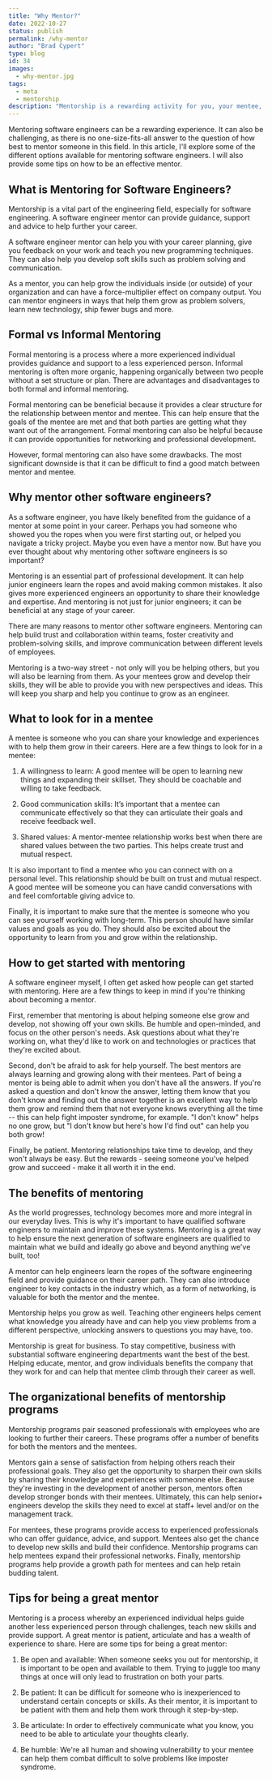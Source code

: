 ```yaml
---
title: "Why Mentor?"
date: 2022-10-27
status: publish
permalink: /why-mentor
author: "Brad Cypert"
type: blog
id: 34
images:
  - why-mentor.jpg
tags:
  - meta
  - mentorship
description: "Mentorship is a rewarding activity for you, your mentee, and both of your employers. Learn how to start mentoring with this guide."
---
```


 Mentoring software engineers can be a rewarding experience. It can also be challenging, as there is no one-size-fits-all answer to the question of how best to mentor someone in this field. In this article, I'll explore some of the different options available for mentoring software engineers. I will also provide some tips on how to be an effective mentor.

 ## What is Mentoring for Software Engineers?

 Mentorship is a vital part of the engineering field, especially for software engineering. A software engineer mentor can provide guidance, support and advice to help further your career.

A software engineer mentor can help you with your career planning, give you feedback on your work and teach you new programming techniques. They can also help you develop soft skills such as problem solving and communication.

As a mentor, you can help grow the individuals inside (or outside) of your organization and can have a force-multiplier effect on company output. You can mentor engineers in ways that help them grow as problem solvers, learn new technology, ship fewer bugs and more.

 ## Formal vs Informal Mentoring

 Formal mentoring is a process where a more experienced individual provides guidance and support to a less experienced person. Informal mentoring is often more organic, happening organically between two people without a set structure or plan. There are advantages and disadvantages to both formal and informal mentoring.

Formal mentoring can be beneficial because it provides a clear structure for the relationship between mentor and mentee. This can help ensure that the goals of the mentee are met and that both parties are getting what they want out of the arrangement. Formal mentoring can also be helpful because it can provide opportunities for networking and professional development. 

However, formal mentoring can also have some drawbacks. The most significant downside is that it can be difficult to find a good match between mentor and mentee.

 ## Why mentor other software engineers?

 As a software engineer, you have likely benefited from the guidance of a mentor at some point in your career. Perhaps you had someone who showed you the ropes when you were first starting out, or helped you navigate a tricky project. Maybe you even have a mentor now. But have you ever thought about why mentoring other software engineers is so important?

Mentoring is an essential part of professional development. It can help junior engineers learn the ropes and avoid making common mistakes. It also gives more experienced engineers an opportunity to share their knowledge and expertise. And mentoring is not just for junior engineers; it can be beneficial at any stage of your career.

There are many reasons to mentor other software engineers. Mentoring can help build trust and collaboration within teams, foster creativity and problem-solving skills, and improve communication between different levels of employees.

Mentoring is a two-way street - not only will you be helping others, but you will also be learning from them. As your mentees grow and develop their skills, they will be able to provide you with new perspectives and ideas. This will keep you sharp and help you continue to grow as an engineer.

 ## What to look for in a mentee

 A mentee is someone who you can share your knowledge and experiences with to help them grow in their careers. Here are a few things to look for in a mentee: 

1. A willingness to learn: A good mentee will be open to learning new things and expanding their skillset. They should be coachable and willing to take feedback.

2. Good communication skills: It’s important that a mentee can communicate effectively so that they can articulate their goals and receive feedback well.

3. Shared values: A mentor-mentee relationship works best when there are shared values between the two parties. This helps create trust and mutual respect.

It is also important to find a mentee who you can connect with on a personal level. This relationship should be built on trust and mutual respect. A good mentee will be someone you can have candid conversations with and feel comfortable giving advice to.

Finally, it is important to make sure that the mentee is someone who you can see yourself working with long-term. This person should have similar values and goals as you do. They should also be excited about the opportunity to learn from you and grow within the relationship.

 ## How to get started with mentoring

 A software engineer myself, I often get asked how people can get started with mentoring. Here are a few things to keep in mind if you're thinking about becoming a mentor.

First, remember that mentoring is about helping someone else grow and develop, not showing off your own skills. Be humble and open-minded, and focus on the other person's needs. Ask questions about what they're working on, what they'd like to work on and technologies or practices that they're excited about.

Second, don't be afraid to ask for help yourself. The best mentors are always learning and growing along with their mentees. Part of being a mentor is being able to admit when you don't have all the answers. If you're asked a question and don't know the answer, letting them know that you don't know and finding out the answer together is an excellent way to help them grow and remind them that not everyone knows everything all the time -- this can help fight imposter syndrome, for example. "I don't know" helps no one grow, but "I don't know but here's how I'd find out" can help you both grow!

Finally, be patient. Mentoring relationships take time to develop, and they won't always be easy. But the rewards - seeing someone you've helped grow and succeed - make it all worth it in the end.

 ## The benefits of mentoring

 As the world progresses, technology becomes more and more integral in our everyday lives. This is why it's important to have qualified software engineers to maintain and improve these systems. Mentoring is a great way to help ensure the next generation of software engineers are qualified to maintain what we build and ideally go above and beyond anything we've built, too!

A mentor can help engineers learn the ropes of the software engineering field and provide guidance on their career path. They can also introduce engineer to key contacts in the industry which, as a form of networking, is valuable for both the mentor and the mentee.

Mentorship helps you grow as well. Teaching other engineers helps cement what knowledge you already have and can help you view problems from a different perspective, unlocking answers to questions you may have, too.

Mentorship is great for business. To stay competitive, business with substantial software engineering departments want the best of the best. Helping educate, mentor, and grow individuals benefits the company that they work for and can help that mentee climb through their career as well.

 ## The organizational benefits of mentorship programs

 Mentorship programs pair seasoned professionals with employees who are looking to further their careers. These programs offer a number of benefits for both the mentors and the mentees.

Mentors gain a sense of satisfaction from helping others reach their professional goals. They also get the opportunity to sharpen their own skills by sharing their knowledge and experiences with someone else. Because they're investing in the development of another person, mentors often develop stronger bonds with their mentees. Ultimately, this can help senior+ engineers develop the skills they need to excel at staff+ level and/or on the management track.

For mentees, these programs provide access to experienced professionals who can offer guidance, advice, and support. Mentees also get the chance to develop new skills and build their confidence. Mentorship programs can help mentees expand their professional networks. Finally, mentorship programs help provide a growth path for mentees and can help retain budding talent.

 ## Tips for being a great mentor

Mentoring is a process whereby an experienced individual helps guide another less experienced person through challenges, teach new skills and provide support. A great mentor is patient, articulate and has a wealth of experience to share. Here are some tips for being a great mentor:

1. Be open and available: When someone seeks you out for mentorship, it is important to be open and available to them. Trying to juggle too many things at once will only lead to frustration on both your parts.

2. Be patient: It can be difficult for someone who is inexperienced to understand certain concepts or skills. As their mentor, it is important to be patient with them and help them work through it step-by-step.

3. Be articulate: In order to effectively communicate what you know, you need to be able to articulate your thoughts clearly.

4. Be humble: We're all human and showing vulnerability to your mentee can help them combat difficult to solve problems like imposter syndrome.